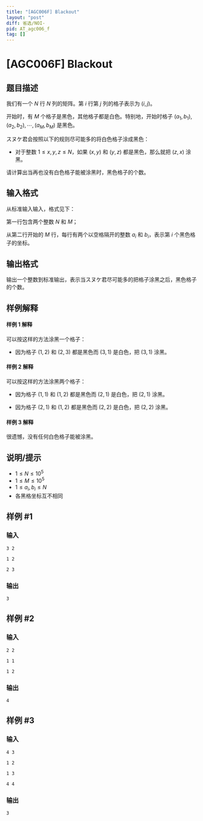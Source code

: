 ```yaml
---
title: "[AGC006F] Blackout"
layout: "post"
diff: 省选/NOI-
pid: AT_agc006_f
tag: []
---
```


# [AGC006F] Blackout

## 题目描述

我们有一个 $N$ 行 $N$ 列的矩阵。第 $i$ 行第 $j$ 列的格子表示为 $(i,j)$。

开始时，有 $M$ 个格子是黑色，其他格子都是白色。特别地，开始时格子 $(a_{1},b_{1}),(a_{2},b_{2}),\cdots, (a_{M},b_{M})$ 是黑色。

スヌケ君会按照以下的规则尽可能多的将白色格子涂成黑色：

- 对于整数 $1\le x,y,z\le N$，如果 $(x,y)$ 和 $(y,z)$ 都是黑色，那么就把 $(z,x)$ 涂黑。

请计算出当再也没有白色格子能被涂黑时，黑色格子的个数。

## 输入格式

从标准输入输入，格式见下：

第一行包含两个整数 $N$ 和 $M$；

从第二行开始的 $M$ 行，每行有两个以空格隔开的整数 $a_{i}$ 和 $b_{i}$，表示第 $i$ 个黑色格子的坐标。

## 输出格式

输出一个整数到标准输出，表示当スヌケ君尽可能多的把格子涂黑之后，黑色格子的个数。

## 样例解释

#### 样例 1 解释

可以按这样的方法涂黑一个格子：

- 因为格子 $(1,2)$ 和 $(2,3)$ 都是黑色而 $(3,1)$ 是白色，把 $(3,1)$ 涂黑。

#### 样例 2 解释

可以按这样的方法涂黑两个格子：

- 因为格子 $(1,1)$ 和 $(1,2)$ 都是黑色而 $(2,1)$ 是白色，把 $(2,1)$ 涂黑。

- 因为格子 $(2,1)$ 和 $(1,2)$ 都是黑色而 $(2,2)$ 是白色，把 $(2,2)$ 涂黑。

#### 样例 3 解释

很遗憾，没有任何白色格子能被涂黑。

## 说明/提示

- $1\le N \le 10^{5}$
- $1\le M \le 10^{5}$
- $1\le a_{i},b_{i} \le N$
- 各黑格坐标互不相同

## 样例 #1

### 输入

```
3 2
1 2
2 3
```

### 输出

```
3
```

## 样例 #2

### 输入

```
2 2
1 1
1 2
```

### 输出

```
4
```

## 样例 #3

### 输入

```
4 3
1 2
1 3
4 4
```

### 输出

```
3
```

